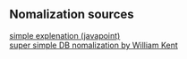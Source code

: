 ## Nomalization sources
[simple explenation (javapoint)](https://www.javatpoint.com/dbms-normalization)
<br />
[super simple DB nomalization by William Kent](http://www.bkent.net/Doc/simple5.htm)
<br />
